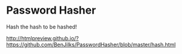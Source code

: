 # Password Hasher
Hash the hash to be hashed!

http://htmlpreview.github.io/?https://github.com/BenJilks/PasswordHasher/blob/master/hash.html
